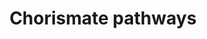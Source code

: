 ---
annotations:
- type: Pathway Ontology
  value: chorismate metabolic pathway
authors:
- J.Heckman
- MaintBot
- Mkutmon
- Ddigles
- Egonw
- DeSl
- Khanspers
- Eweitz
description: Based on http://pathway.yeastgenome.org/biocyc/
last-edited: 2021-05-25
organisms:
- Saccharomyces cerevisiae
redirect_from:
- /index.php/Pathway:WP213
- /instance/WP213
schema-jsonld:
- '@context': https://schema.org/
  '@id': https://wikipathways.github.io/pathways/WP213.html
  '@type': Dataset
  creator:
    '@type': Organization
    name: WikiPathways
  description: Based on http://pathway.yeastgenome.org/biocyc/
  keywords:
  - L-phenylalanine
  - prephenate
  - L-glutamate
  - 5,10-methylene-THF
  - glyceraldehyde
  - chorismate
  - TRP5
  - ARO8
  - L-glycine
  - SHM1
  - 5,10-methyl-THF
  - ARO3
  - TRP4
  - L-tyrosine
  - SHM2
  - TRP3
  - L-glutamine
  - erythrose-4-phosphate
  - phosphoenolpyruvate
  - MET7
  - ADP
  - GTP
  - pyrophosphate
  - TYR1
  - ADE3
  - DFR1
  - NADPH
  - MIS1
  - FOL1
  - YMR289W
  - L-tryptophan
  - ARO1
  - PRPP
  - ARO4
  - ATP
  - ARO7
  - TRP2
  - dihydroneopterin triphosphate
  - phosphate
  - ABZ1
  - FOL2
  - L-serine
  - ARO9
  - ARO2
  - TRP1
  - PHA2
  - FOL3
  - glyceraldehyde-3-phosphate
  - 10-formyl-THF
  license: CC0
  name: Chorismate pathways
seo: CreativeWork
title: Chorismate pathways
wpid: WP213
---